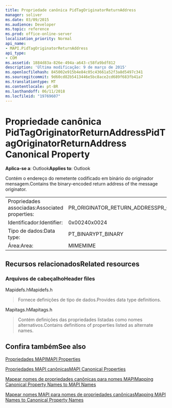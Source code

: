 ```yaml
---
title: Propriedade canônica PidTagOriginatorReturnAddress
manager: soliver
ms.date: 03/09/2015
ms.audience: Developer
ms.topic: reference
ms.prod: office-online-server
localization_priority: Normal
api_name:
- MAPI.PidTagOriginatorReturnAddress
api_type:
- COM
ms.assetid: 1884d83a-826e-494a-a643-c58fa9bdf812
description: 'Última modificação: 9 de março de 2015'
ms.openlocfilehash: 845002e915b4e84c05c43661a52f3a8d5497c341
ms.sourcegitcommit: 9d60cd82b5413446e5bc8ace2cd689f683fb41a7
ms.translationtype: MT
ms.contentlocale: pt-BR
ms.lasthandoff: 06/11/2018
ms.locfileid: "19769607"
---
```

# <a name="pidtagoriginatorreturnaddress-canonical-property"></a><span data-ttu-id="6abbe-103">Propriedade canônica PidTagOriginatorReturnAddress</span><span class="sxs-lookup"><span data-stu-id="6abbe-103">PidTagOriginatorReturnAddress Canonical Property</span></span>

  
  
<span data-ttu-id="6abbe-104">**Aplica-se a**: Outlook</span><span class="sxs-lookup"><span data-stu-id="6abbe-104">**Applies to**: Outlook</span></span> 
  
<span data-ttu-id="6abbe-105">Contém o endereço do remetente codificado em binário do originador mensagem.</span><span class="sxs-lookup"><span data-stu-id="6abbe-105">Contains the binary-encoded return address of the message originator.</span></span>
  
|||
|:-----|:-----|
|<span data-ttu-id="6abbe-106">Propriedades associadas:</span><span class="sxs-lookup"><span data-stu-id="6abbe-106">Associated properties:</span></span>  <br/> |<span data-ttu-id="6abbe-107">PR_ORIGINATOR_RETURN_ADDRESS</span><span class="sxs-lookup"><span data-stu-id="6abbe-107">PR_ORIGINATOR_RETURN_ADDRESS</span></span>  <br/> |
|<span data-ttu-id="6abbe-108">Identificador:</span><span class="sxs-lookup"><span data-stu-id="6abbe-108">Identifier:</span></span>  <br/> |<span data-ttu-id="6abbe-109">0x0024</span><span class="sxs-lookup"><span data-stu-id="6abbe-109">0x0024</span></span>  <br/> |
|<span data-ttu-id="6abbe-110">Tipo de dados:</span><span class="sxs-lookup"><span data-stu-id="6abbe-110">Data type:</span></span>  <br/> |<span data-ttu-id="6abbe-111">PT_BINARY</span><span class="sxs-lookup"><span data-stu-id="6abbe-111">PT_BINARY</span></span>  <br/> |
|<span data-ttu-id="6abbe-112">Área:</span><span class="sxs-lookup"><span data-stu-id="6abbe-112">Area:</span></span>  <br/> |<span data-ttu-id="6abbe-113">MIME</span><span class="sxs-lookup"><span data-stu-id="6abbe-113">MIME</span></span>  <br/> |
   
## <a name="related-resources"></a><span data-ttu-id="6abbe-114">Recursos relacionados</span><span class="sxs-lookup"><span data-stu-id="6abbe-114">Related resources</span></span>

### <a name="header-files"></a><span data-ttu-id="6abbe-115">Arquivos de cabeçalho</span><span class="sxs-lookup"><span data-stu-id="6abbe-115">Header files</span></span>

<span data-ttu-id="6abbe-116">Mapidefs.h</span><span class="sxs-lookup"><span data-stu-id="6abbe-116">Mapidefs.h</span></span>
  
> <span data-ttu-id="6abbe-117">Fornece definições de tipo de dados.</span><span class="sxs-lookup"><span data-stu-id="6abbe-117">Provides data type definitions.</span></span>
    
<span data-ttu-id="6abbe-118">Mapitags.h</span><span class="sxs-lookup"><span data-stu-id="6abbe-118">Mapitags.h</span></span>
  
> <span data-ttu-id="6abbe-119">Contém definições das propriedades listadas como nomes alternativos.</span><span class="sxs-lookup"><span data-stu-id="6abbe-119">Contains definitions of properties listed as alternate names.</span></span>
    
## <a name="see-also"></a><span data-ttu-id="6abbe-120">Confira também</span><span class="sxs-lookup"><span data-stu-id="6abbe-120">See also</span></span>



[<span data-ttu-id="6abbe-121">Propriedades MAPI</span><span class="sxs-lookup"><span data-stu-id="6abbe-121">MAPI Properties</span></span>](mapi-properties.md)
  
[<span data-ttu-id="6abbe-122">Propriedades MAPI canônicas</span><span class="sxs-lookup"><span data-stu-id="6abbe-122">MAPI Canonical Properties</span></span>](mapi-canonical-properties.md)
  
[<span data-ttu-id="6abbe-123">Mapear nomes de propriedades canônicas para nomes MAPI</span><span class="sxs-lookup"><span data-stu-id="6abbe-123">Mapping Canonical Property Names to MAPI Names</span></span>](mapping-canonical-property-names-to-mapi-names.md)
  
[<span data-ttu-id="6abbe-124">Mapear nomes MAPI para nomes de propriedades canônicas</span><span class="sxs-lookup"><span data-stu-id="6abbe-124">Mapping MAPI Names to Canonical Property Names</span></span>](mapping-mapi-names-to-canonical-property-names.md)

